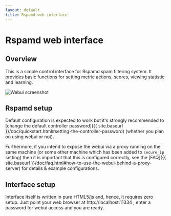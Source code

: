 ```yaml
---
layout: default
title: Rspamd web interface
---
```


# Rspamd web interface

## Overview

This is a simple control interface for Rspamd spam filtering system.
It provides basic functions for setting metric actions, scores,
viewing statistic and learning.

<img src="{{ site.baseurl }}/img/webui.png" class="img-responsive" alt="Webui screenshot">

## Rspamd setup

Default configuration is expected to work but it's strongly recommended to [change
the default controller password]({{ site.baseurl }}/doc/quickstart.html#setting-the-controller-password)
(whether you plan on using webui or not).

Furthermore, if you intend to expose the webui via a proxy running on the same
machine (or some other machine which has been added to `secure_ip` setting) then
it is important that this is configured correctly, see the [FAQ]({{ site.baseurl }}/doc/faq.html#how-to-use-the-webui-behind-a-proxy-server)
for details & example configurations.

## Interface setup

Interface itself is written in pure HTML5/js and, hence, it requires zero setup.
Just point your web browser at http://localhost:11334 ; enter a password for webui access and you are ready.
